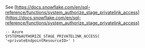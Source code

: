 See [https://docs.snowflake.com/en/sql-reference/functions/system_authorize_stage_privatelink_access](https://docs.snowflake.com/en/sql-reference/functions/system_authorize_stage_privatelink_access)
```
-- Azure
SYSTEM$AUTHORIZE_STAGE_PRIVATELINK_ACCESS( '<privateEndpointResourceID>' )
```
